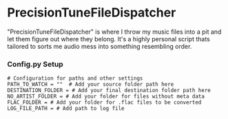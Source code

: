 # PrecisionTuneFileDispatcher
"PrecisionTuneFileDispatcher" is where I throw my music files into a pit and let them figure out where they belong. It's a highly personal script thats tailored to sorts me audio mess into something resembling order.


### Config.py Setup
```
# Configuration for paths and other settings
PATH_TO_WATCH = ""  # Add your source folder path here
DESTINATION_FOLDER = # Add your final destination folder path here
NO_ARTIST_FOLDER = # Add your folder for files without meta data
FLAC_FOLDER = # Add your folder for .flac files to be converted
LOG_FILE_PATH = # Add path to log file
```
